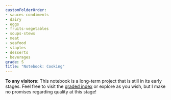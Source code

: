 ```yaml
---
customFolderOrder:
- sauces-condiments
- dairy
- eggs
- fruits-vegetables
- soups-stews
- meat
- seafood
- staples
- desserts
- beverages
grade: S
title: "Notebook: Cooking"
---
```

**To any visitors:** This notebook is a long-term project that is still in its early stages. Feel free to visit the [graded index](/cooking/graded) or explore as you wish, but I make no promises regarding quality at this stage!
